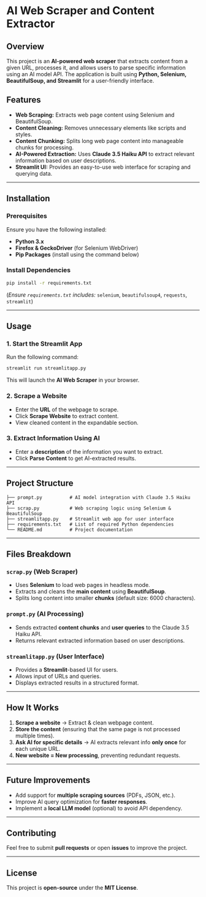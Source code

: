 # AI Web Scraper and Content Extractor

## Overview
This project is an **AI-powered web scraper** that extracts content from a given URL, processes it, and allows users to parse specific information using an AI model API. The application is built using **Python, Selenium, BeautifulSoup, and Streamlit** for a user-friendly interface.

## Features
- **Web Scraping:** Extracts web page content using Selenium and BeautifulSoup.
- **Content Cleaning:** Removes unnecessary elements like scripts and styles.
- **Content Chunking:** Splits long web page content into manageable chunks for processing.
- **AI-Powered Extraction:** Uses **Claude 3.5 Haiku API** to extract relevant information based on user descriptions.
- **Streamlit UI:** Provides an easy-to-use web interface for scraping and querying data.

---

## Installation

### Prerequisites
Ensure you have the following installed:
- **Python 3.x**
- **Firefox & GeckoDriver** (for Selenium WebDriver)
- **Pip Packages** (install using the command below)

### Install Dependencies
```bash
pip install -r requirements.txt
```
(*Ensure `requirements.txt` includes:* `selenium`, `beautifulsoup4`, `requests`, `streamlit`)

---

## Usage

### 1. Start the Streamlit App
Run the following command:
```bash
streamlit run streamlitapp.py
```
This will launch the **AI Web Scraper** in your browser.

### 2. Scrape a Website
- Enter the **URL** of the webpage to scrape.
- Click **Scrape Website** to extract content.
- View cleaned content in the expandable section.

### 3. Extract Information Using AI
- Enter a **description** of the information you want to extract.
- Click **Parse Content** to get AI-extracted results.

---





## Project Structure
```
├── prompt.py          # AI model integration with Claude 3.5 Haiku API
├── scrap.py           # Web scraping logic using Selenium & BeautifulSoup
├── streamlitapp.py    # Streamlit web app for user interface
├── requirements.txt   # List of required Python dependencies
└── README.md          # Project documentation
```

---

## Files Breakdown

### `scrap.py` (Web Scraper)
- Uses **Selenium** to load web pages in headless mode.
- Extracts and cleans the **main content** using **BeautifulSoup**.
- Splits long content into smaller **chunks** (default size: 6000 characters).

### `prompt.py` (AI Processing)
- Sends extracted **content chunks** and **user queries** to the Claude 3.5 Haiku API.
- Returns relevant extracted information based on user descriptions.

### `streamlitapp.py` (User Interface)
- Provides a **Streamlit**-based UI for users.
- Allows input of URLs and queries.
- Displays extracted results in a structured format.

---

## How It Works
1. **Scrape a website** → Extract & clean webpage content.
2. **Store the content** (ensuring that the same page is not processed multiple times).
3. **Ask AI for specific details** → AI extracts relevant info **only once** for each unique URL.
4. **New website = New processing**, preventing redundant requests.

---

## Future Improvements
- Add support for **multiple scraping sources** (PDFs, JSON, etc.).
- Improve AI query optimization for **faster responses**.
- Implement a **local LLM model** (optional) to avoid API dependency.

---

## Contributing
Feel free to submit **pull requests** or open **issues** to improve the project.

---

## License
This project is **open-source** under the **MIT License**.
